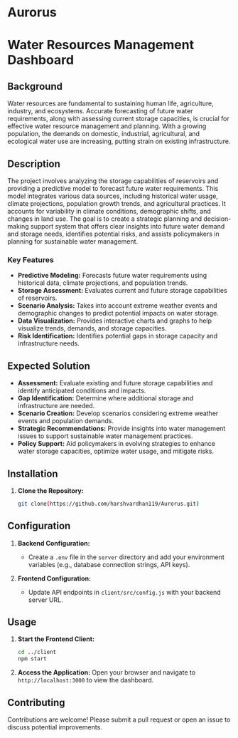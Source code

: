# Aurorus


# Water Resources Management Dashboard

## Background

Water resources are fundamental to sustaining human life, agriculture, industry, and ecosystems. Accurate forecasting of future water requirements, along with assessing current storage capacities, is crucial for effective water resource management and planning. With a growing population, the demands on domestic, industrial, agricultural, and ecological water use are increasing, putting strain on existing infrastructure.

## Description

The project involves analyzing the storage capabilities of reservoirs and providing a predictive model to forecast future water requirements. This model integrates various data sources, including historical water usage, climate projections, population growth trends, and agricultural practices. It accounts for variability in climate conditions, demographic shifts, and changes in land use. The goal is to create a strategic planning and decision-making support system that offers clear insights into future water demand and storage needs, identifies potential risks, and assists policymakers in planning for sustainable water management.

### Key Features

- **Predictive Modeling:** Forecasts future water requirements using historical data, climate projections, and population trends.
- **Storage Assessment:** Evaluates current and future storage capabilities of reservoirs.
- **Scenario Analysis:** Takes into account extreme weather events and demographic changes to predict potential impacts on water storage.
- **Data Visualization:** Provides interactive charts and graphs to help visualize trends, demands, and storage capacities.
- **Risk Identification:** Identifies potential gaps in storage capacity and infrastructure needs.

## Expected Solution

- **Assessment:** Evaluate existing and future storage capabilities and identify anticipated conditions and impacts.
- **Gap Identification:** Determine where additional storage and infrastructure are needed.
- **Scenario Creation:** Develop scenarios considering extreme weather events and population demands.
- **Strategic Recommendations:** Provide insights into water management issues to support sustainable water management practices.
- **Policy Support:** Aid policymakers in evolving strategies to enhance water storage capacities, optimize water usage, and mitigate risks.

## Installation

1. **Clone the Repository:**
    ```bash
    git clone(https://github.com/harshvardhan119/Aurorus.git)
    ```



## Configuration

1. **Backend Configuration:**
    - Create a `.env` file in the `server` directory and add your environment variables (e.g., database connection strings, API keys).

2. **Frontend Configuration:**
    - Update API endpoints in `client/src/config.js` with your backend server URL.

## Usage


1. **Start the Frontend Client:**
    ```bash
    cd ../client
    npm start
    ```
2. **Access the Application:**
    Open your browser and navigate to `http://localhost:3000` to view the dashboard.

## Contributing

Contributions are welcome! Please submit a pull request or open an issue to discuss potential improvements.

